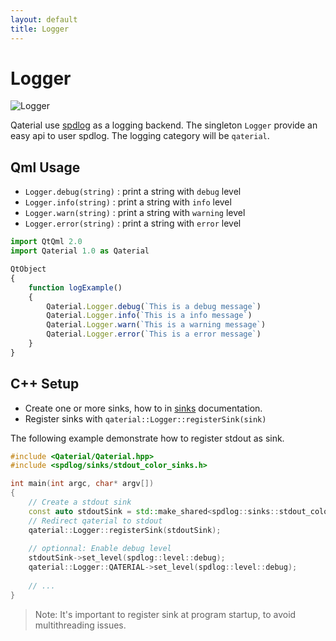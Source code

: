 ```yaml
---
layout: default
title: Logger
---
```


# Logger

![Logger](https://user-images.githubusercontent.com/17255804/85429934-bc216280-b57f-11ea-9e1c-6ef8ad257722.gif)

Qaterial use [spdlog](https://github.com/gabime/spdlog) as a logging backend. The singleton `Logger` provide an easy api to user spdlog. The logging category will be `qaterial`.

## Qml Usage

* `Logger.debug(string)` : print a string with `debug` level
* `Logger.info(string)` : print a string with `info` level
* `Logger.warn(string)` : print a string with `warning` level
* `Logger.error(string)` : print a string with `error` level

```js
import QtQml 2.0
import Qaterial 1.0 as Qaterial

QtObject
{
    function logExample()
    {
        Qaterial.Logger.debug(`This is a debug message`)
        Qaterial.Logger.info(`This is a info message`)
        Qaterial.Logger.warn(`This is a warning message`)
        Qaterial.Logger.error(`This is a error message`)
    }
}
```

## C++ Setup

* Create one or more sinks, how to in [sinks](https://github.com/gabime/spdlog/wiki/4.-Sinks) documentation.
* Register sinks with `qaterial::Logger::registerSink(sink)`

The following example demonstrate how to register stdout as sink.

```cpp
#include <Qaterial/Qaterial.hpp>
#include <spdlog/sinks/stdout_color_sinks.h>

int main(int argc, char* argv[])
{
    // Create a stdout sink
    const auto stdoutSink = std::make_shared<spdlog::sinks::stdout_color_sink_mt>();
    // Redirect qaterial to stdout
    qaterial::Logger::registerSink(stdoutSink);
    
    // optionnal: Enable debug level
    stdoutSink->set_level(spdlog::level::debug);
    qaterial::Logger::QATERIAL->set_level(spdlog::level::debug);
    
    // ...
}
```

> Note: It's important to register sink at program startup, to avoid multithreading issues.